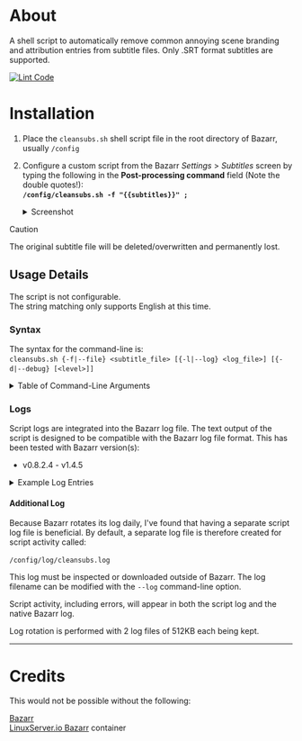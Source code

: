 # About
A shell script to automatically remove common annoying scene branding and attribution entries from subtitle files.
Only .SRT format subtitles are supported.

<!-- markdownlint-disable -->
[![Lint Code](https://github.com/TheCaptain989/bazarr-cleansubs/actions/workflows/BuildImage.yml/badge.svg)](https://github.com/TheCaptain989/bazarr-cleansubs/actions/workflows/BuildImage.yml)
<!-- markdownlint-restore -->  

# Installation
1. Place the `cleansubs.sh` shell script file in the root directory of Bazarr, usually `/config`
2. Configure a custom script from the Bazarr *Settings* > *Subtitles* screen by typing the following in the **Post-processing command** field (Note the double quotes!):  
   **`/config/cleansubs.sh -f "{{subtitles}}" ;`**  

   <details>
   <summary>Screenshot</summary>

   *Bazarr Post-Processing Example*  
   ![cleansubs](.assets/bazarr-settings-subtitles.png "Bazarr subtitles settings")

   </details>

> [!CAUTION]
> The original subtitle file will be deleted/overwritten and permanently lost.

## Usage Details
The script is not configurable.  
The string matching only supports English at this time.

### Syntax
The syntax for the command-line is:  
`cleansubs.sh {-f|--file} <subtitle_file> [{-l|--log} <log_file>] [{-d|--debug} [<level>]]`

<details>
<summary>Table of Command-Line Arguments</summary>

Option|Argument|Description
---|---|---
`-f`, `--file`|`<subtitle_file>`|The full path and filename to a subtitle file. In Bazarr, you should use the `{{subtitles}}` variable.
`-d`, `--debug`|`[<level>]`|Enables debug logging. Level is optional.<br/>Default of 1 (low)<br/>2 includes extra output
`-l`, `--log`|`<log_file>`|The log filename<br/>Default of `/config/log/cleansubs.log`
`--help`| |Display help and exit.
`--version`| |Display version and exit.

</details>

### Logs
Script logs are integrated into the Bazarr log file. The text output of the script is designed to be compatible with the Bazarr log file format. This has been tested with Bazarr version(s):
- v0.8.2.4 - v1.4.5

<details>
<summary>Example Log Entries</summary>

*Example log entry with no changes*  
![normal log](.assets/bazarr-log1.png "Bazarr log entry")

*Example log entry post cleaning*  
![cleaned subtitle log](.assets/bazarr-log2.png "Bazarr log entry")

Removed subtitle entries are included in the Bazarr "Exception" details of each log entry.  
![cleaned subtitle log detail](.assets/bazarr-log2-detail.png "Bazarr log traceback")

</details>

#### Additional Log
Because Bazarr rotates its log daily, I've found that having a separate script log file is beneficial.
By default, a separate log file is therefore created for script activity called:

`/config/log/cleansubs.log`

This log must be inspected or downloaded outside of Bazarr.  The log filename can be modified with the `--log` command-line option.

Script activity, including errors, will appear in both the script log and the native Bazarr log.

Log rotation is performed with 2 log files of 512KB each being kept.  

___

# Credits
This would not be possible without the following:

[Bazarr](https://www.bazarr.media/ "Bazarr homepage")  
[LinuxServer.io Bazarr](https://hub.docker.com/r/linuxserver/bazarr "Bazarr Docker container") container

